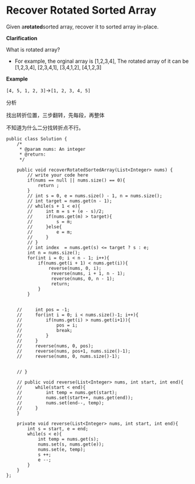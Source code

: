 # Recover Rotated Sorted Array

Given a**rotated**sorted array, recover it to sorted array in-place.

**Clarification**

What is rotated array?

* For example, the orginal array is \[1,2,3,4\], The rotated array of it can be \[1,2,3,4\], \[2,3,4,1\], \[3,4,1,2\], \[4,1,2,3\]

**Example**

`[4, 5, 1, 2, 3]`-&gt;`[1, 2, 3, 4, 5]`

分析

找出转折位置，三步翻转，先每段，再整体

不知道为什么二分找转折点不行。

```text
public class Solution {
    /*
     * @param nums: An integer
     * @return: 
     */

    public void recoverRotatedSortedArray(List<Integer> nums) {
        // write your code here
        if(nums == null || nums.size() == 0){
            return ;
        }
        // int s = 0, e = nums.size() - 1, n = nums.size();
        // int target = nums.get(n - 1);
        // while(s + 1 < e){
        //     int m = s + (e - s)/2;
        //     if(nums.get(m) > target){
        //         s = m;
        //     }else{
        //         e = m;
        //     }
        // }
        // int index  = nums.get(s) <= target ? s : e;
        int n = nums.size();
        for(int i = 0; i < n - 1; i++){
            if(nums.get(i + 1) < nums.get(i)){
                reverse(nums, 0, i);
                 reverse(nums, i + 1, n - 1);
                 reverse(nums, 0, n - 1);
                 return;
            }
        }


    //     int pos = -1;
    //     for(int i = 0; i < nums.size()-1; i++){
    //         if(nums.get(i) > nums.get(i+1)){
    //             pos = i;
    //             break;
    //         }
    //     }
    //     reverse(nums, 0, pos);
    //     reverse(nums, pos+1, nums.size()-1);
    //     reverse(nums, 0, nums.size()-1);


    // }

    // public void reverse(List<Integer> nums, int start, int end){
    //     while(start < end){
    //         int temp = nums.get(start);
    //         nums.set(start++, nums.get(end));
    //         nums.set(end--, temp);
    //     }
    }

    private void reverse(List<Integer> nums, int start, int end){
        int s = start, e = end;
        while(s < e){
            int temp = nums.get(s);
            nums.set(s, nums.get(e));
            nums.set(e, temp); 
            s ++;
            e --;
        }
    }
};
```


